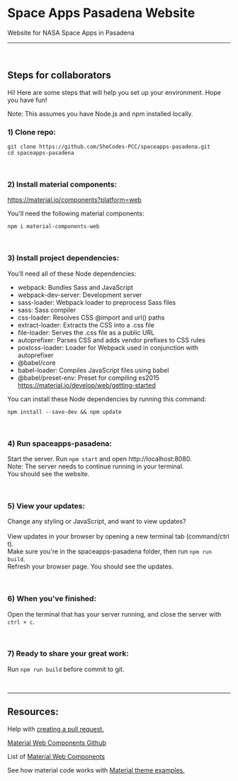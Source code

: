 # Space Apps Pasadena Website

Website for NASA Space Apps in Pasadena

---

<br>

## Steps for collaborators

Hi! Here are some steps that will help you set up your environment.
Hope you have fun!

Note: This assumes you have Node.js and npm installed locally.

### 1) Clone repo:

```
git clone https://github.com/SheCodes-PCC/spaceapps-pasadena.git
cd spaceapps-pasadena
```

<br>

### 2) Install material components:

https://material.io/components?platform=web

You'll need the following material components:

```
npm i material-components-web
```

<br>

### 3) Install project dependencies:

You’ll need all of these Node dependencies:

- webpack: Bundles Sass and JavaScript
- webpack-dev-server: Development server
- sass-loader: Webpack loader to preprocess Sass files
- sass: Sass compiler
- css-loader: Resolves CSS @import and url() paths
- extract-loader: Extracts the CSS into a .css file
- file-loader: Serves the .css file as a public URL
- autoprefixer: Parses CSS and adds vendor prefixes to CSS rules
- postcss-loader: Loader for Webpack used in conjunction with autoprefixer
- @babel/core
- babel-loader: Compiles JavaScript files using babel
- @babel/preset-env: Preset for compiling es2015
  <br>
  https://material.io/develop/web/getting-started

You can install these Node dependencies by running this command:

```
npm install --save-dev && npm update
```

<br>

### 4) Run spaceapps-pasadena:

Start the server. Run `npm start` and open http://localhost:8080.
<br>
Note: The server needs to continue running in your terminal.
<br>
You should see the website.

<br>

### 5) View your updates:

Change any styling or JavaScript, and want to view updates?
<br>
<br>
View updates in your browser by opening a new terminal tab (command/ctrl t).
<br>
Make sure you're in the spaceapps-pasadena folder, then run `npm run build`.
<br>
Refresh your browser page. You should see the updates.

<br>

### 6) When you've finished:

Open the terminal that has your server running, and close the server with `ctrl + c`.

<br>

### 7) Ready to share your great work:

Run `npm run build` before commit to git.

<br>

---

## Resources:

Help with <a href="https://docs.github.com/en/github/collaborating-with-pull-requests/proposing-changes-to-your-work-with-pull-requests/creating-a-pull-request" target="_blank">creating a pull request.</a>

<a href="https://github.com/material-components/material-components-web/tree/master/packages" target="_blank"> Material Web Components Github</a>

List of <a href="https://material.io/components?platform=web" target="_blank">Material Web Components</a>

See how material code works with <a href="https://glitch.com/~material-theme-builder" target="_blank">Material theme examples.</a>

